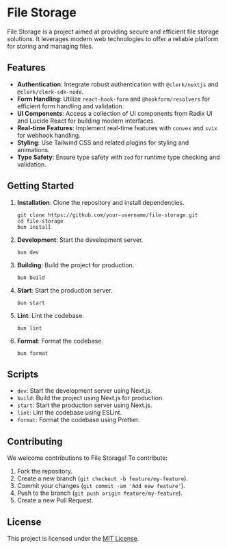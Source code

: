 <!DOCTYPE html>
<html lang="en">
<head>
  <meta charset="UTF-8">
  <meta name="viewport" content="width=device-width, initial-scale=1.0">
</head>
<body>
  <h1>File Storage</h1>

  <p>File Storage is a project aimed at providing secure and efficient file storage solutions. It leverages modern web technologies to offer a reliable platform for storing and managing files.</p>

  <h2>Features</h2>
  <ul>
    <li><strong>Authentication</strong>: Integrate robust authentication with <code>@clerk/nextjs</code> and <code>@clerk/clerk-sdk-node</code>.</li>
    <li><strong>Form Handling</strong>: Utilize <code>react-hook-form</code> and <code>@hookform/resolvers</code> for efficient form handling and validation.</li>
    <li><strong>UI Components</strong>: Access a collection of UI components from Radix UI and Lucide React for building modern interfaces.</li>
    <li><strong>Real-time Features</strong>: Implement real-time features with <code>convex</code> and <code>svix</code> for webhook handling.</li>
    <li><strong>Styling</strong>: Use Tailwind CSS and related plugins for styling and animations.</li>
    <li><strong>Type Safety</strong>: Ensure type safety with <code>zod</code> for runtime type checking and validation.</li>
  </ul>

  <h2>Getting Started</h2>
  <ol>
    <li><strong>Installation</strong>: Clone the repository and install dependencies.</li>
    <pre><code>git clone https://github.com/your-username/file-storage.git
cd file-storage
bun install
</code></pre>
    <li><strong>Development</strong>: Start the development server.</li>
    <pre><code>bun dev
</code></pre>
    <li><strong>Building</strong>: Build the project for production.</li>
    <pre><code>bun build
</code></pre>
    <li><strong>Start</strong>: Start the production server.</li>
    <pre><code>bun start
</code></pre>
    <li><strong>Lint</strong>: Lint the codebase.</li>
    <pre><code>bun lint
</code></pre>
    <li><strong>Format</strong>: Format the codebase.</li>
    <pre><code>bun format
</code></pre>
  </ol>

  <h2>Scripts</h2>
  <ul>
    <li><code>dev</code>: Start the development server using Next.js.</li>
    <li><code>build</code>: Build the project using Next.js for production.</li>
    <li><code>start</code>: Start the production server using Next.js.</li>
    <li><code>lint</code>: Lint the codebase using ESLint.</li>
    <li><code>format</code>: Format the codebase using Prettier.</li>
  </ul>

  <h2>Contributing</h2>
  <p>We welcome contributions to File Storage! To contribute:</p>
  <ol>
    <li>Fork the repository.</li>
    <li>Create a new branch (<code>git checkout -b feature/my-feature</code>).</li>
    <li>Commit your changes (<code>git commit -am 'Add new feature'</code>).</li>
    <li>Push to the branch (<code>git push origin feature/my-feature</code>).</li>
    <li>Create a new Pull Request.</li>
  </ol>

  <h2>License</h2>
  <p>This project is licensed under the <a href="LICENSE">MIT License</a>.</p>
</body>
</html>
